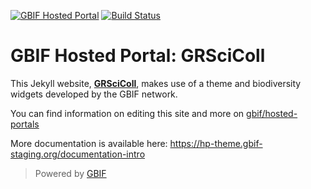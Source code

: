 [![GBIF Hosted Portal](https://docs.gbif.org/style/gbif-hosted-portal.svg)](https://github.com/gbif/hosted-portals)
[![Build Status](https://builds.gbif.org/job/hp-grscicoll/badge/icon)](https://builds.gbif.org/job/hp-grscicoll/lastBuild/console)
<!-- License badge example: [![CC BY-SA 4.0](https://img.shields.io/badge/License-CC%20BY%2D-SA%204.0-lightgrey.svg)](https://creativecommons.org/licenses/by-sa/4.0/) -->

# GBIF Hosted Portal: GRSciColl

This Jekyll website, **[GRSciColl](https://grscicoll.hp.gbif-staging.org/)**, makes use of a theme and biodiversity widgets developed by the GBIF network.

You can find information on editing this site and more on [gbif/hosted-portals](https://github.com/gbif/hosted-portals)

More documentation is available here: https://hp-theme.gbif-staging.org/documentation-intro

> Powered by [GBIF](https://www.gbif.org/)
